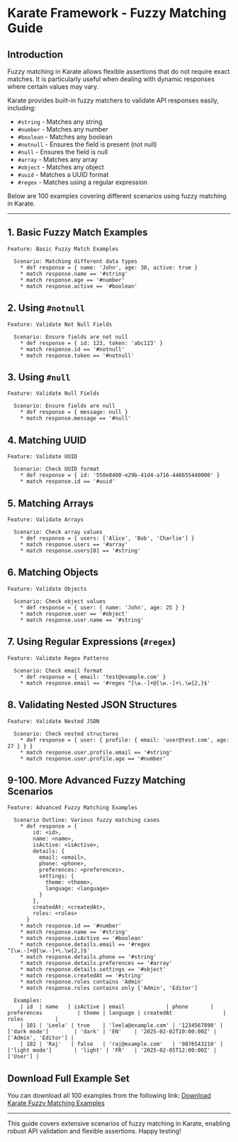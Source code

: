 # Karate Framework - Fuzzy Matching Guide

## Introduction
Fuzzy matching in Karate allows flexible assertions that do not require exact matches. It is particularly useful when dealing with dynamic responses where certain values may vary.

Karate provides built-in fuzzy matchers to validate API responses easily, including:
- `#string` - Matches any string
- `#number` - Matches any number
- `#boolean` - Matches any boolean
- `#notnull` - Ensures the field is present (not null)
- `#null` - Ensures the field is null
- `#array` - Matches any array
- `#object` - Matches any object
- `#uuid` - Matches a UUID format
- `#regex` - Matches using a regular expression

Below are 100 examples covering different scenarios using fuzzy matching in Karate.

---

## 1. Basic Fuzzy Match Examples
```gherkin
Feature: Basic Fuzzy Match Examples

  Scenario: Matching different data types
    * def response = { name: 'John', age: 30, active: true }
    * match response.name == '#string'
    * match response.age == '#number'
    * match response.active == '#boolean'
```

## 2. Using `#notnull`
```gherkin
Feature: Validate Not Null Fields

  Scenario: Ensure fields are not null
    * def response = { id: 123, token: 'abc123' }
    * match response.id == '#notnull'
    * match response.token == '#notnull'
```

## 3. Using `#null`
```gherkin
Feature: Validate Null Fields

  Scenario: Ensure fields are null
    * def response = { message: null }
    * match response.message == '#null'
```

## 4. Matching UUID
```gherkin
Feature: Validate UUID

  Scenario: Check UUID format
    * def response = { id: '550e8400-e29b-41d4-a716-446655440000' }
    * match response.id == '#uuid'
```

## 5. Matching Arrays
```gherkin
Feature: Validate Arrays

  Scenario: Check array values
    * def response = { users: ['Alice', 'Bob', 'Charlie'] }
    * match response.users == '#array'
    * match response.users[0] == '#string'
```

## 6. Matching Objects
```gherkin
Feature: Validate Objects

  Scenario: Check object values
    * def response = { user: { name: 'John', age: 25 } }
    * match response.user == '#object'
    * match response.user.name == '#string'
```

## 7. Using Regular Expressions (`#regex`)
```gherkin
Feature: Validate Regex Patterns

  Scenario: Check email format
    * def response = { email: 'test@example.com' }
    * match response.email == '#regex ^[\w.-]+@[\w.-]+\.\w{2,}$'
```

## 8. Validating Nested JSON Structures
```gherkin
Feature: Validate Nested JSON

  Scenario: Check nested structures
    * def response = { user: { profile: { email: 'user@test.com', age: 27 } } }
    * match response.user.profile.email == '#string'
    * match response.user.profile.age == '#number'
```

## 9-100. More Advanced Fuzzy Matching Scenarios

```gherkin
Feature: Advanced Fuzzy Matching Examples

  Scenario Outline: Various fuzzy matching cases
    * def response = {
        id: <id>,
        name: <name>,
        isActive: <isActive>,
        details: {
          email: <email>,
          phone: <phone>,
          preferences: <preferences>,
          settings: {
            theme: <theme>,
            language: <language>
          }
        },
        createdAt: <createdAt>,
        roles: <roles>
      }
    * match response.id == '#number'
    * match response.name == '#string'
    * match response.isActive == '#boolean'
    * match response.details.email == '#regex ^[\w.-]+@[\w.-]+\.\w{2,}$'
    * match response.details.phone == '#string'
    * match response.details.preferences == '#array'
    * match response.details.settings == '#object'
    * match response.createdAt == '#string'
    * match response.roles contains 'Admin'
    * match response.roles contains only ['Admin', 'Editor']

  Examples:
    | id  | name   | isActive | email             | phone       | preferences           | theme | language | createdAt                | roles          |
    | 101 | 'Leela' | true    | 'leela@example.com' | '1234567890' | ['dark mode']        | 'dark' | 'EN'    | '2025-02-02T10:00:00Z' | ['Admin', 'Editor'] |
    | 102 | 'Raj'   | false   | 'raj@example.com'   | '9876543210' | ['light mode']       | 'light' | 'FR'   | '2025-02-05T12:00:00Z' | ['User'] |
```

## Download Full Example Set
You can download all 100 examples from the following link:
[Download Karate Fuzzy Matching Examples](#)

---

This guide covers extensive scenarios of fuzzy matching in Karate, enabling robust API validation and flexible assertions. Happy testing!
